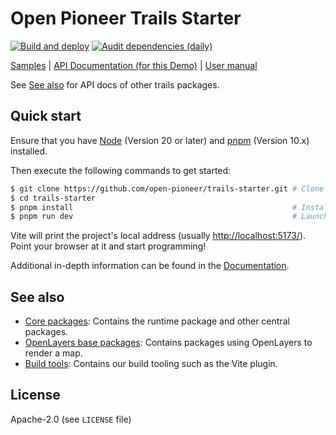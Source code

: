# Open Pioneer Trails Starter

[![Build and deploy](https://github.com/open-pioneer/trails-starter/actions/workflows/test-and-build.yml/badge.svg)](https://github.com/open-pioneer/trails-starter/actions/workflows/test-and-build.yml) [![Audit dependencies (daily)](https://github.com/open-pioneer/trails-starter/actions/workflows/audit-dependencies.yml/badge.svg)](https://github.com/open-pioneer/trails-starter/actions/workflows/audit-dependencies.yml)

[Samples](https://open-pioneer.github.io/trails-demo/starter/) | [API Documentation (for this Demo)](https://open-pioneer.github.io/trails-demo/starter/docs/) | [User manual](https://github.com/open-pioneer/trails-starter/tree/main/docs)

See [See also](#see-also) for API docs of other trails packages.

## Quick start

Ensure that you have [Node](https://nodejs.org/en/) (Version 20 or later) and [pnpm](https://pnpm.io/) (Version 10.x) installed.

Then execute the following commands to get started:

```bash
$ git clone https://github.com/open-pioneer/trails-starter.git # Clone the repository
$ cd trails-starter
$ pnpm install                                                 # Install dependencies
$ pnpm run dev                                                 # Launch development server
```

Vite will print the project's local address (usually <http://localhost:5173/>).
Point your browser at it and start programming!

Additional in-depth information can be found in the [Documentation](./docs/README.md).

## See also

- [Core packages](https://github.com/open-pioneer/trails-core-packages): Contains the runtime package and other central packages.
- [OpenLayers base packages](https://github.com/open-pioneer/trails-openlayers-base-packages): Contains packages using OpenLayers to render a map.
- [Build tools](https://github.com/open-pioneer/trails-build-tools): Contains our build tooling such as the Vite plugin.

## License

Apache-2.0 (see `LICENSE` file)
